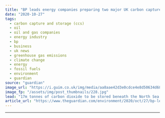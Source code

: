 ```yaml
---
title: "BP leads energy companies preparing two major UK carbon capture projects"
date: "2020-10-27"
tags: 
  - carbon capture and storage (ccs)
  - oil
  - oil and gas companies
  - energy industry
  - bp
  - business
  - uk news
  - greenhouse gas emissions
  - climate change
  - energy
  - fossil fuels
  - environment
  - guardian
source: "guardian"
image_url: "https://i.guim.co.uk/img/media/aa8aae42d3e0cdce4e8d50634d68fb40eee76f50/100_0_3300_1981/master/3300.jpg?width=460&quality=85&auto=format&fit=max&s=0f77e3b20fc12cbd3948584789168781"
image_fp: "/assets/img/post_thumbnails/228.jpg"
lead: "17m tonnes of carbon dioxide to be stored beneath the North Sea every yearAfter decades spent extracting fossil fuels from the UK’s North Sea, a consortium of oil companies is preparing to pump Britain’s greenhouse gas emissions back beneath the seab..."
article_url: "https://www.theguardian.com/environment/2020/oct/27/bp-leads-energy-companies-preparing-two-major-uk-carbon-capture-projects"
---
```


---
